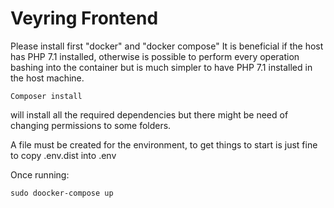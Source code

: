 # Veyring Frontend

Please install first "docker" and "docker compose"
It is beneficial if the host has PHP 7.1 installed, otherwise
is possible to perform every operation bashing into the
container but is much simpler to have PHP 7.1 installed
in the host machine.

```
Composer install
```
will install all the required dependencies
but there might be need of changing permissions to some folders.

A file must be created for the environment, to get things to start
is just fine to copy .env.dist into .env


Once running:
```
sudo doocker-compose up
```